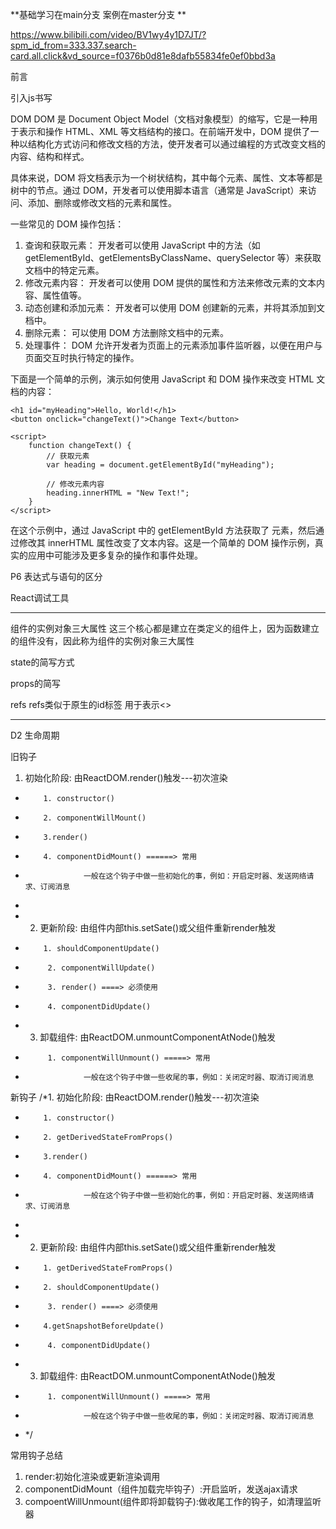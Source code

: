 **基础学习在main分支 案例在master分支 **




https://www.bilibili.com/video/BV1wy4y1D7JT/?spm_id_from=333.337.search-card.all.click&vd_source=f0376b0d81e8dafb55834fe0ef0bbd3a

前言

引入js书写


<!DOCTYPE html>
<html lang="en">
<head>
    <meta charset="UTF-8">
    <title>2_虚拟DOM的两种创建方法</title>
</head>
<body>
<div id="test"></div>
<!--引入React核心库 引入顺序有要求必须按照下方1在2前-->
<script type="text/javascript" src="../js/react.development.js"></script>
<script type="text/javascript" src="../js/react-dom.development.js"></script>
<script type="text/javascript" src="../js/babel.min.js"></script>

<script type="text/babel">  /*此处一定要写babel*/
//1.创建虚拟DOM
const VDOM = (
    <h1 id="title">
        <span>Hello,React</span>
    </h1>
) /*此处是jsx的语法糖，但是在此处必须有（）将html的语法写到此处*/
//2.渲染虚拟DOM到页面
ReactDOM.render(VDOM,document.getElementById('test'))

</script>


</body>
</html>
DOM 
DOM 是 Document Object Model（文档对象模型）的缩写，它是一种用于表示和操作 HTML、XML 等文档结构的接口。在前端开发中，DOM 提供了一种以结构化方式访问和修改文档的方法，使开发者可以通过编程的方式改变文档的内容、结构和样式。

具体来说，DOM 将文档表示为一个树状结构，其中每个元素、属性、文本等都是树中的节点。通过 DOM，开发者可以使用脚本语言（通常是 JavaScript）来访问、添加、删除或修改文档的元素和属性。

一些常见的 DOM 操作包括：

1.  查询和获取元素： 开发者可以使用 JavaScript 中的方法（如 getElementById、getElementsByClassName、querySelector 等）来获取文档中的特定元素。
2.  修改元素内容： 开发者可以使用 DOM 提供的属性和方法来修改元素的文本内容、属性值等。
3.  动态创建和添加元素： 开发者可以使用 DOM 创建新的元素，并将其添加到文档中。
4.  删除元素： 可以使用 DOM 方法删除文档中的元素。
5.  处理事件： DOM 允许开发者为页面上的元素添加事件监听器，以便在用户与页面交互时执行特定的操作。

下面是一个简单的示例，演示如何使用 JavaScript 和 DOM 操作来改变 HTML 文档的内容：

<!DOCTYPE html>
<html lang="en">
<head>
    <meta charset="UTF-8">
    <meta name="viewport" content="width=device-width, initial-scale=1.0">
    <title>DOM Example</title>
</head>
<body>

    <h1 id="myHeading">Hello, World!</h1>
    <button onclick="changeText()">Change Text</button>

    <script>
        function changeText() {
            // 获取元素
            var heading = document.getElementById("myHeading");

            // 修改元素内容
            heading.innerHTML = "New Text!";
        }
    </script>

</body>
</html>

在这个示例中，通过 JavaScript 中的 getElementById 方法获取了  元素，然后通过修改其 innerHTML 属性改变了文本内容。这是一个简单的 DOM 操作示例，真实的应用中可能涉及更多复杂的操作和事件处理。


P6 表达式与语句的区分

React调试工具

---
组件的实例对象三大属性
这三个核心都是建立在类定义的组件上，因为函数建立的组件没有，因此称为组件的实例对象三大属性






state的简写方式
<!DOCTYPE html>
<html lang="en">
<head>
    <meta charset="UTF-8">
    <title>hello,React study by nanchengyu</title>
</head>
<body>
<div id="test"></div>
<!--引入React核心库 引入顺序有要求必须按照下方1在2前-->
<script type="text/javascript" src="../js/react.development.js"></script>
<script type="text/javascript" src="../js/react-dom.development.js"></script>
<script type="text/javascript" src="../js/babel.min.js"></script>

<script type="text/babel">  /*此处一定要写babel*/
//1.创建类组件
class Weather extends React.Component {
    //1.1 初始化状态
    state ={isHot:false,wind:'微风'}
    render() {
        //读取状态
        const {isHot,wind} = this.state
        return <h2 onClick={this.changeWeather}>今天天气很{isHot ? '炎热' : '凉爽'}，{wind}</h2>
    }

    //1.2 自定义方法 用赋值语句的形式+箭头函数
    changeWeather =()=>{
        const isHot = this.state.isHot
        this.setState({isHot:!isHot})
    }

}

//2.渲染组件到test上
ReactDOM.render(<Weather/>, document.getElementById('test'))
</script>


</body>
</html>

props的简写
<!DOCTYPE html>
<html lang="en">
<head>
    <meta charset="UTF-8">
    <title>hello,React study by nanchengyu</title>
</head>
<body>
<div id="test"></div>
<div id="test1"></div>
<div id="test2"></div>
<!--引入React核心库 引入顺序有要求必须按照下方1在2前-->
<script type="text/javascript" src="../js/react.development.js"></script>
<script type="text/javascript" src="../js/react-dom.development.js"></script>
<script type="text/javascript" src="../js/babel.min.js"></script>
<!--用于对组件标签属性的限制-->
<script type="text/javascript" src="../js/prop-types.js"></script>

<script type="text/babel">  /*此处一定要写babel*/
//1.创建类组件
class Person extends React.Component {

  static propTypes = {
        name:PropTypes.string.isRequired, /*对Person类的属性进行限制*/
        sex:PropTypes.string,
        age:PropTypes.number,
        speak:PropTypes.func,
    }
  static defaultProps = {
        sex: '男', age: 18
    }
    //状态写在属性后面

    // state ={isHot:false,wind:'微风'}
    render() {
        //读取状态
        const {name, age, sex} = this.props //props是只读状态
        
        return (
            <ul>
                <li>姓名：{name}</li>
                <li>年龄：{age}</li>
                <li>性别：{sex}</li>
            </ul>
        )
    }

}




//2.渲染组件到test上
ReactDOM.render(<Person name="ncy" age={20} sex="男" speak="1"/>, document.getElementById('test'))
ReactDOM.render(<Person name="nanchengyu" age={20} sex="男"/>, document.getElementById('test1'))
ReactDOM.render(<Person name="wife" age={20} sex="女"/>, document.getElementById('test2'))

// function speak(){
//     console.log("全网同名：南城余")
// }
</script>


</body>
</html>

refs
refs类似于原生的id标签 用于表示<>



---
D2
生命周期

旧钩子
1. 初始化阶段: 由ReactDOM.render()触发---初次渲染
*         1. constructor()
*         2. componentWillMount()
*         3.render()
*         4. componentDidMount() ======> 常用
*                  一般在这个钩子中做一些初始化的事，例如：开启定时器、发送网络请求、订阅消息
*
* 2. 更新阶段: 由组件内部this.setSate()或父组件重新render触发
*         1. shouldComponentUpdate()
*          2. componentWillUpdate()
*          3. render() ====> 必须使用
*          4. componentDidUpdate()
* 3. 卸载组件: 由ReactDOM.unmountComponentAtNode()触发
*          1. componentWillUnmount() =====> 常用
*                  一般在这个钩子中做一些收尾的事，例如：关闭定时器、取消订阅消息
新钩子
/*1. 初始化阶段: 由ReactDOM.render()触发---初次渲染
*         1. constructor()
*         2. getDerivedStateFromProps()
*         3.render()
*         4. componentDidMount() ======> 常用
*                  一般在这个钩子中做一些初始化的事，例如：开启定时器、发送网络请求、订阅消息
*
* 2. 更新阶段: 由组件内部this.setSate()或父组件重新render触发
*         1. getDerivedStateFromProps()
*         2. shouldComponentUpdate()
*          3. render() ====> 必须使用
*         4.getSnapshotBeforeUpdate()
*          4. componentDidUpdate()
* 3. 卸载组件: 由ReactDOM.unmountComponentAtNode()触发
*          1. componentWillUnmount() =====> 常用
*                  一般在这个钩子中做一些收尾的事，例如：关闭定时器、取消订阅消息

* */

常用钩子总结
1. render:初始化渲染或更新渲染调用
2. componentDidMount（组件加载完毕钩子）:开启监听，发送ajax请求
3. compoentWillUnmount(组件即将卸载钩子):做收尾工作的钩子，如清理监听器


